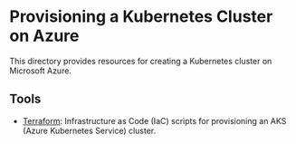 # Provisioning a Kubernetes Cluster on Azure

This directory provides resources for creating a Kubernetes cluster on Microsoft Azure.

## Tools

- [Terraform](./terraform/): Infrastructure as Code (IaC) scripts for provisioning an AKS (Azure Kubernetes Service) cluster.
